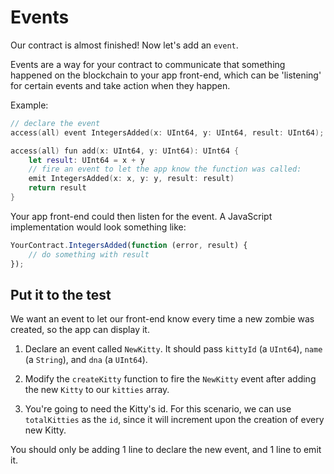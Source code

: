 # Events

Our contract is almost finished! Now let's add an `event`.

Events are a way for your contract to communicate that something happened on the blockchain to your app front-end, which can be 'listening' for certain events and take action when they happen.

Example:

```swift
// declare the event
access(all) event IntegersAdded(x: UInt64, y: UInt64, result: UInt64);

access(all) fun add(x: UInt64, y: UInt64): UInt64 {
    let result: UInt64 = x + y
    // fire an event to let the app know the function was called:
    emit IntegersAdded(x: x, y: y, result: result)
    return result
}
```

Your app front-end could then listen for the event. A JavaScript implementation would look something like:

```javascript
YourContract.IntegersAdded(function (error, result) {
	// do something with result
});
```

## Put it to the test

We want an event to let our front-end know every time a new zombie was created, so the app can display it.

1. Declare an event called `NewKitty`. It should pass `kittyId` (a `UInt64`), `name` (a `String`), and `dna` (a `UInt64`).

2. Modify the `createKitty` function to fire the `NewKitty` event after adding the new `Kitty` to our `kitties` array.

3. You're going to need the Kitty's id. For this scenario, we can use `totalKitties` as the `id`, since it will increment upon the creation of every new Kitty.

You should only be adding 1 line to declare the new event, and 1 line to emit it.
